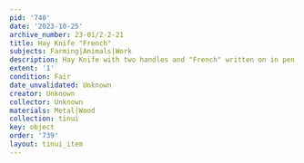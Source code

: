 ```yaml
---
pid: '740'
date: '2023-10-25'
archive_number: 23-01/2-2-21
title: Hay Knife "French"
subjects: Farming|Animals|Work
description: Hay Knife with two handles and "French" written on in pen
extent: '1'
condition: Fair
date_unvalidated: Unknown
creator: Unknown
collector: Unknown
materials: Metal|Wood
collection: tinui
key: object
order: '739'
layout: tinui_item
---
```

